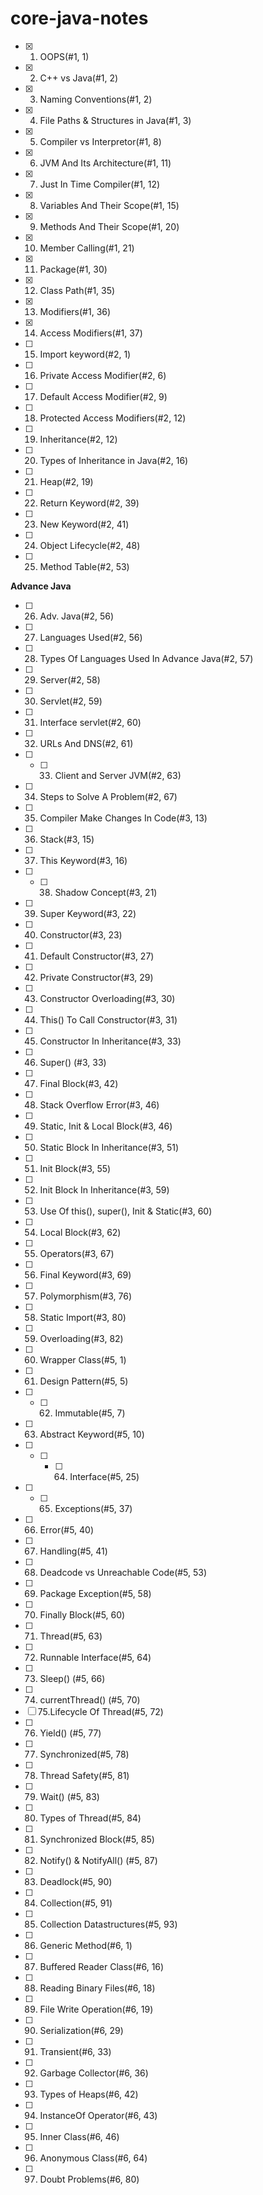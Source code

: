 # core-java-notes

- [x] 1. OOPS(#1, 1)
- [x] 2. C++ vs Java(#1, 2)
- [x] 3. Naming Conventions(#1, 2)
- [x] 4. File Paths & Structures in Java(#1, 3)
- [x] 5. Compiler vs Interpretor(#1, 8)
- [x] 6. JVM And Its Architecture(#1, 11)
- [x] 7. Just In Time Compiler(#1, 12)
- [x] 8. Variables And Their Scope(#1, 15)
- [x] 9. Methods And Their Scope(#1, 20)
- [x] 10. Member Calling(#1, 21)
- [x] 11. Package(#1, 30)
- [x] 12. Class Path(#1, 35)
- [x] 13. Modifiers(#1, 36)
- [x] 14. Access Modifiers(#1, 37)
- [ ] 15. Import keyword(#2, 1)
- [ ] 16. Private Access Modifier(#2, 6)
- [ ] 17. Default Access Modifier(#2, 9)
- [ ] 18. Protected Access Modifiers(#2, 12)
- [ ] 19. Inheritance(#2, 12)
- [ ] 20. Types of Inheritance in Java(#2, 16)
- [ ] 21. Heap(#2, 19)
- [ ] 22. Return Keyword(#2, 39)
- [ ] 23. New Keyword(#2, 41)
- [ ] 24. Object Lifecycle(#2, 48)
- [ ] 25. Method Table(#2, 53)

**Advance Java**
- [ ] 26. Adv. Java(#2, 56)
- [ ] 27. Languages Used(#2, 56)
- [ ] 28. Types Of Languages Used In Advance Java(#2, 57)
- [ ] 29. Server(#2, 58)
- [ ] 30. Servlet(#2, 59)
- [ ] 31. Interface servlet(#2, 60)
- [ ] 32. URLs And DNS(#2, 61)
- [ ] - [ ] 33. Client and Server JVM(#2, 63)
- [ ] 34. Steps to Solve A Problem(#2, 67)
- [ ] 35. Compiler Make Changes In Code(#3, 13)
- [ ] 36. Stack(#3, 15)
- [ ] 37. This Keyword(#3, 16)
- [ ] - [ ] 38. Shadow Concept(#3, 21)
- [ ] 39. Super Keyword(#3, 22)
- [ ] 40. Constructor(#3, 23)
- [ ] 41. Default Constructor(#3, 27)
- [ ] 42. Private Constructor(#3, 29)
- [ ] 43. Constructor Overloading(#3, 30)
- [ ] 44. This() To Call Constructor(#3, 31)
- [ ] 45. Constructor In Inheritance(#3, 33)
- [ ] 46. Super() (#3, 33)
- [ ] 47. Final Block(#3, 42)
- [ ] 48. Stack Overflow Error(#3, 46)
- [ ] 49. Static, Init & Local Block(#3, 46)
- [ ] 50. Static Block In Inheritance(#3, 51)
- [ ] 51. Init Block(#3, 55)
- [ ] 52. Init Block In Inheritance(#3, 59)
- [ ] 53. Use Of this(), super(), Init & Static(#3, 60)
- [ ] 54. Local Block(#3, 62)
- [ ] 55. Operators(#3, 67)
- [ ] 56. Final Keyword(#3, 69)
- [ ] 57. Polymorphism(#3, 76)
- [ ] 58. Static Import(#3, 80)
- [ ] 59. Overloading(#3, 82)
- [ ] 60. Wrapper Class(#5, 1)
- [ ] 61. Design Pattern(#5, 5)
- [ ] - [ ] 62. Immutable(#5, 7)
- [ ] 63. Abstract Keyword(#5, 10)
- [ ] - [ ] - [ ] 64. Interface(#5, 25)
- [ ] - [ ] 65. Exceptions(#5, 37)
- [ ] 66. Error(#5, 40)
- [ ] 67. Handling(#5, 41)
- [ ] 68. Deadcode vs Unreachable Code(#5, 53)
- [ ] 69. Package Exception(#5, 58)
- [ ] 70. Finally Block(#5, 60)
- [ ] 71. Thread(#5, 63)
- [ ] 72. Runnable Interface(#5, 64)
- [ ] 73. Sleep() (#5, 66)
- [ ] 74. currentThread() (#5, 70)
- [ ] 75.Lifecycle Of Thread(#5, 72)
- [ ] 76. Yield() (#5, 77)
- [ ] 77. Synchronized(#5, 78)
- [ ] 78. Thread Safety(#5, 81)
- [ ] 79. Wait() (#5, 83)
- [ ] 80. Types of Thread(#5, 84)
- [ ] 81. Synchronized Block(#5, 85)
- [ ] 82. Notify() & NotifyAll() (#5, 87)
- [ ] 83. Deadlock(#5, 90)
- [ ] 84. Collection(#5, 91)
- [ ] 85. Collection<interface> Datastructures(#5, 93)
- [ ] 86. Generic Method(#6, 1)
- [ ] 87. Buffered Reader Class(#6, 16)
- [ ] 88. Reading Binary Files(#6, 18)
- [ ] 89. File Write Operation(#6, 19)
- [ ] 90. Serialization(#6, 29)
- [ ] 91. Transient(#6, 33)
- [ ] 92. Garbage Collector(#6, 36)
- [ ] 93. Types of Heaps(#6, 42)
- [ ] 94. InstanceOf Operator(#6, 43)
- [ ] 95. Inner Class(#6, 46)
- [ ] 96. Anonymous Class(#6, 64)
- [ ] 97. Doubt Problems(#6, 80)
